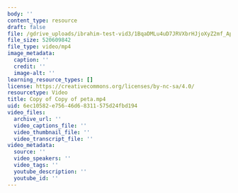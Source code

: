 ```yaml
---
body: ''
content_type: resource
draft: false
file: /gdrive_uploads/ibrahim-test-vid3/1BqaDMLu4uD7JRVXbrHJjoXyZ2mf_ApV-/copy-of-copy-of-peta.mp4
file_size: 520609842
file_type: video/mp4
image_metadata:
  caption: ''
  credit: ''
  image-alt: ''
learning_resource_types: []
license: https://creativecommons.org/licenses/by-nc-sa/4.0/
resourcetype: Video
title: Copy of Copy of peta.mp4
uid: 6ec10582-e756-46d6-8311-575d24fbd194
video_files:
  archive_url: ''
  video_captions_file: ''
  video_thumbnail_file: ''
  video_transcript_file: ''
video_metadata:
  source: ''
  video_speakers: ''
  video_tags: ''
  youtube_description: ''
  youtube_id: ''
---
```

